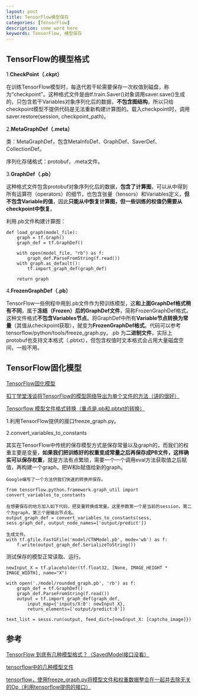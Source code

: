 ```yaml
---
layout: post
title: TensorFlow模型保存
categories: [TensorFlow]
description: some word here
keywords: TensorFlow, 模型保存
---
```


## TensorFlow的模型格式

1.**CheckPoint（\.ckpt）**

在训练TensorFlow模型时，每迭代若干轮需要保存一次权值到磁盘，称为“checkpoint”。这种格式文件是由tf\.train\.Saver()对象调用saver\.save()生成的，只包含若干Variables对象序列化后的数据，**不包含图结构**，所以只给checkpoint模型不提供代码是无法重新构建计算图的。载入checkpoint时，调用saver\.restore(session, checkpoint\_path)。

2.**MetaGraphDef（\.meta）**

类：MetaGraphDef，包含MetaInfoDef、GraphDef、SaverDef、CollectionDef。

序列化存储格式：protobuf，\.meta文件。

3.**GraphDef（\.pb）**

这种格式文件包含protobuf对象序列化后的数据，**包含了计算图**，可以从中得到所有运算符（operators）的细节，也包含张量（tensors）和Variables定义，**但不包含Variable的值**，因此**只能从中恢复计算图，但一些训练的权值仍需要从checkpoint中恢复**。

利用\.pb文件构建计算图：

```
def load_graph(model_file):
	graph = tf.Graph()
	graph_def = tf.GraphDef()
	
	with open(model_file, "rb") as f:
		graph_def.ParseFromString(f.read())
	with graph.as_default():
		tf.import_graph_def(graph_def)

	return graph
```

4.**FrozenGraphDef（\.pb）**

TensorFlow一些例程中用到\.pb文件作为预训练模型，这**和上面GraphDef格式稍有不同**，属于**冻结（Frozen）后的GraphDef文件**，简称FrozenGraphDef格式。这种文件格式**不包含Variables节点**。将GraphDef中所有**Variable节点转换为常量**（其值从checkpoint获取），就变为**FrozenGraphDef格式**。代码可以参考 tensorflow/python/tools/freeze\_graph.py。\.pb 为**二进制文件**，实际上protobuf也支持文本格式（\.pbtxt），但包含权值时文本格式会占用大量磁盘空间，一般不用。

## TensorFlow固化模型

[TensorFlow固化模型](https://www.jianshu.com/p/091415b114e2)

[扣丁学堂浅谈将TensorFlow的模型网络导出为单个文件的方法（讲的很好）](https://www.codingke.com/article/2915)

[Tensorflow 模型文件格式转换（重点是\.pb和\.pbtxt的转换）](https://blog.csdn.net/jinying2224/article/details/78037926)

1.利用TensorFlow提供的接口freeze\_graph\.py。

2.convert\_variables\_to\_constants

其实在TensorFlow中传统的保存模型方式是保存常量以及graph的，而我们的权重主要是变量，**如果我们把训练好的权重变成常量之后再保存成PB文件，这样确实可以保存权重**，就是方法有点繁琐，需要一个一个调用eval方法获取值之后赋值，再构建一个graph，把W和b赋值给新的graph。

```
Google编写了一个方法供我们快速的转换并保存。

from tensorflow.python.framework.graph_util import convert_variables_to_constants

在想要保存的地方加入如下代码，把变量转换成常量。这里参数第一个是当前的session，第二个为graph，第三个是输出节点名。
output_graph_def = convert_variables_to_constants(sess, sess.graph_def, output_node_names=['output/predict'])

生成文件。
with tf.gfile.FastGFile('model/CTNModel.pb', mode='wb') as f:
	f.write(output_graph_def.SerializeToString())
```

测试保存的模型正常读取、运行。

```
newInput_X = tf.placeholder(tf.float32, [None, IMAGE_HEIGHT * IMAGE_WIDTH], name="X")

with open('./model/rounded_graph.pb', 'rb') as f:
	graph_def = tf.GraphDef()
	graph_def.ParseFromString(f.read())
	output = tf.import_graph_def(graph_def,
		input_map={'inputs/X:0': newInput_X},
		return_elements=['output/predict:0'])

text_list = sesss.run(output, feed_dict={newInput_X: [captcha_image]})
```

## 参考

[TensorFlow 到底有几种模型格式？（SavedModel接口没看）](https://cloud.tencent.com/developer/article/1009979)

[tensorflow中的几种模型文件](tensorflow中的几种模型文件)

[tensorflow，使用freeze\_graph\.py将模型文件和权重数据整合在一起并去除无关的Op（利用tensorflow提供的接口）](https://blog.csdn.net/czq7511/article/details/72452985)


